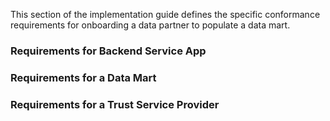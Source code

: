 This section of the implementation guide defines the specific conformance requirements for onboarding a data partner to populate a data mart.


### Requirements for Backend Service App 


### Requirements for a Data Mart


### Requirements for a Trust Service Provider
